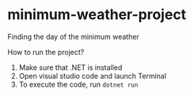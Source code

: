 # minimum-weather-project
Finding the day of the minimum weather

How to run the project?
1. Make sure that .NET is installed
2. Open visual studio code and launch Terminal
3. To execute the code, run `dotnet run`
